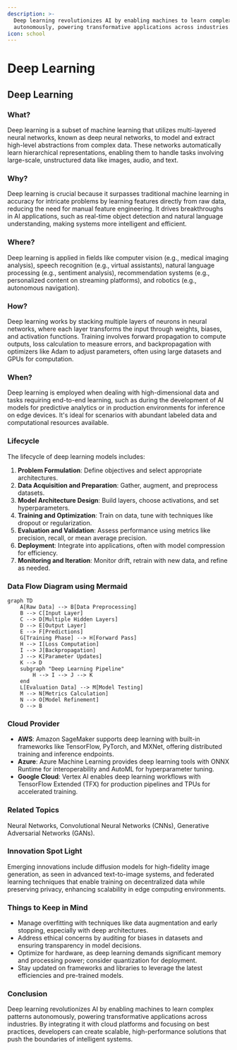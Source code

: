```yaml
---
description: >-
  Deep learning revolutionizes AI by enabling machines to learn complex patterns
  autonomously, powering transformative applications across industries.
icon: school
---
```


# Deep Learning

## Deep Learning

### What?

Deep learning is a subset of machine learning that utilizes multi-layered neural networks, known as deep neural networks, to model and extract high-level abstractions from complex data. These networks automatically learn hierarchical representations, enabling them to handle tasks involving large-scale, unstructured data like images, audio, and text.

### Why?

Deep learning is crucial because it surpasses traditional machine learning in accuracy for intricate problems by learning features directly from raw data, reducing the need for manual feature engineering. It drives breakthroughs in AI applications, such as real-time object detection and natural language understanding, making systems more intelligent and efficient.

### Where?

Deep learning is applied in fields like computer vision (e.g., medical imaging analysis), speech recognition (e.g., virtual assistants), natural language processing (e.g., sentiment analysis), recommendation systems (e.g., personalized content on streaming platforms), and robotics (e.g., autonomous navigation).

### How?

Deep learning works by stacking multiple layers of neurons in neural networks, where each layer transforms the input through weights, biases, and activation functions. Training involves forward propagation to compute outputs, loss calculation to measure errors, and backpropagation with optimizers like Adam to adjust parameters, often using large datasets and GPUs for computation.

### When?

Deep learning is employed when dealing with high-dimensional data and tasks requiring end-to-end learning, such as during the development of AI models for predictive analytics or in production environments for inference on edge devices. It's ideal for scenarios with abundant labeled data and computational resources available.

### Lifecycle

The lifecycle of deep learning models includes:

1. **Problem Formulation**: Define objectives and select appropriate architectures.
2. **Data Acquisition and Preparation**: Gather, augment, and preprocess datasets.
3. **Model Architecture Design**: Build layers, choose activations, and set hyperparameters.
4. **Training and Optimization**: Train on data, tune with techniques like dropout or regularization.
5. **Evaluation and Validation**: Assess performance using metrics like precision, recall, or mean average precision.
6. **Deployment**: Integrate into applications, often with model compression for efficiency.
7. **Monitoring and Iteration**: Monitor drift, retrain with new data, and refine as needed.

### Data Flow Diagram using Mermaid

```mermaid
graph TD
    A[Raw Data] --> B[Data Preprocessing]
    B --> C[Input Layer]
    C --> D[Multiple Hidden Layers]
    D --> E[Output Layer]
    E --> F[Predictions]
    G[Training Phase] --> H[Forward Pass]
    H --> I[Loss Computation]
    I --> J[Backpropagation]
    J --> K[Parameter Updates]
    K --> D
    subgraph "Deep Learning Pipeline"
        H --> I --> J --> K
    end
    L[Evaluation Data] --> M[Model Testing]
    M --> N[Metrics Calculation]
    N --> O[Model Refinement]
    O --> B
```

### Cloud Provider

* **AWS**: Amazon SageMaker supports deep learning with built-in frameworks like TensorFlow, PyTorch, and MXNet, offering distributed training and inference endpoints.
* **Azure**: Azure Machine Learning provides deep learning tools with ONNX Runtime for interoperability and AutoML for hyperparameter tuning.
* **Google Cloud**: Vertex AI enables deep learning workflows with TensorFlow Extended (TFX) for production pipelines and TPUs for accelerated training.

### Related Topics

Neural Networks, Convolutional Neural Networks (CNNs), Generative Adversarial Networks (GANs).

### Innovation Spot Light

Emerging innovations include diffusion models for high-fidelity image generation, as seen in advanced text-to-image systems, and federated learning techniques that enable training on decentralized data while preserving privacy, enhancing scalability in edge computing environments.

### Things to Keep in Mind

* Manage overfitting with techniques like data augmentation and early stopping, especially with deep architectures.
* Address ethical concerns by auditing for biases in datasets and ensuring transparency in model decisions.
* Optimize for hardware, as deep learning demands significant memory and processing power; consider quantization for deployment.
* Stay updated on frameworks and libraries to leverage the latest efficiencies and pre-trained models.

### Conclusion

Deep learning revolutionizes AI by enabling machines to learn complex patterns autonomously, powering transformative applications across industries. By integrating it with cloud platforms and focusing on best practices, developers can create scalable, high-performance solutions that push the boundaries of intelligent systems.
